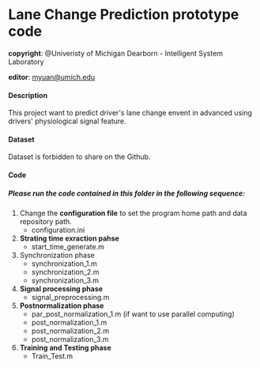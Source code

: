 # Lane Change Prediction prototype code
**copyright**: @Univeristy of Michigan Dearborn - Intelligent System Laboratory

**editor**: myuan@umich.edu


#### Description
This project want to predict driver's lane change envent in advanced using drivers' physiological signal feature.

#### Dataset
Dataset is forbidden to share on the Github.

#### Code
##### Please run the code contained in this folder in the following sequence:
1. Change the **configuration file** to set the program home path and data repository path.
	* configuration.ini
2. **Strating time exraction pahse**
	* start_time_generate.m
3. Synchronization phase
	* synchronization_1.m
	* synchronization_2.m
	* synchronization_3.m
4. **Signal processing phase**
	* signal_preprocessing.m
5. **Postnormalization phase**
	* par_post_normalization_1.m (if want to use parallel computing)
	* post_normalization_1.m
	* post_normalization_2.m
	* post_normalization_3.m
6. **Training and Testing phase**
	* Train_Test.m